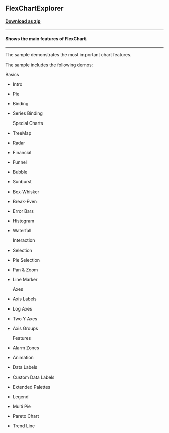 ## FlexChartExplorer
#### [Download as zip](https://grapecity.github.io/DownGit/#/home?url=https://github.com/GrapeCity/ComponentOne-MAUI-Samples/tree/master/NET_8/MAUI/Chart/FlexChartExplorer)
____
#### Shows the main features of FlexChart.
____
The sample demonstrates the most important chart features.

The sample includes the following demos:

  Basics

* Intro
* Pie
* Binding
* Series Binding
  
  Special Charts

* TreeMap
* Radar
* Financial
* Funnel
* Bubble
* Sunburst
* Box-Whisker
* Break-Even
* Error Bars
* Histogram
* Waterfall

  Interaction

* Selection
* Pie Selection
* Pan & Zoom
* Line Marker

  Axes

* Axis Labels
* Log Axes
* Two Y Axes
* Axis Groups

  Features

* Alarm Zones
* Animation
* Data Labels
* Custom Data Labels
* Extended Palettes
* Legend
* Multi Pie
* Pareto Chart
* Trend Line
